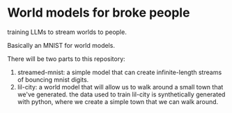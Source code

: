 # World models for broke people

training LLMs to stream worlds to people.

Basically an MNIST for world models.

There will be two parts to this repository:
1. streamed-mnist: a simple model that can create infinite-length streams of bouncing mnist digits.
2. lil-city: a world model that will allow us to walk around a small town that we've generated.
the data used to train lil-city is synthetically generated with python, where we create a simple
town that we can walk around.